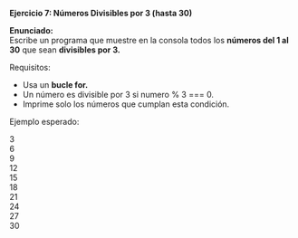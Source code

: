 <strong>Ejercicio 7: Números Divisibles por 3 (hasta 30)</strong>

<strong>Enunciado:</strong>  
Escribe un programa que muestre en la consola todos los <strong>números del 1 al 30</strong> que sean <strong>divisibles por 3.</strong>

Requisitos:
- Usa un <strong>bucle for.</strong>
- Un número es divisible por 3 si numero % 3 === 0.
- Imprime solo los números que cumplan esta condición.

Ejemplo esperado:

3  
6  
9  
12  
15  
18  
21  
24  
27  
30 